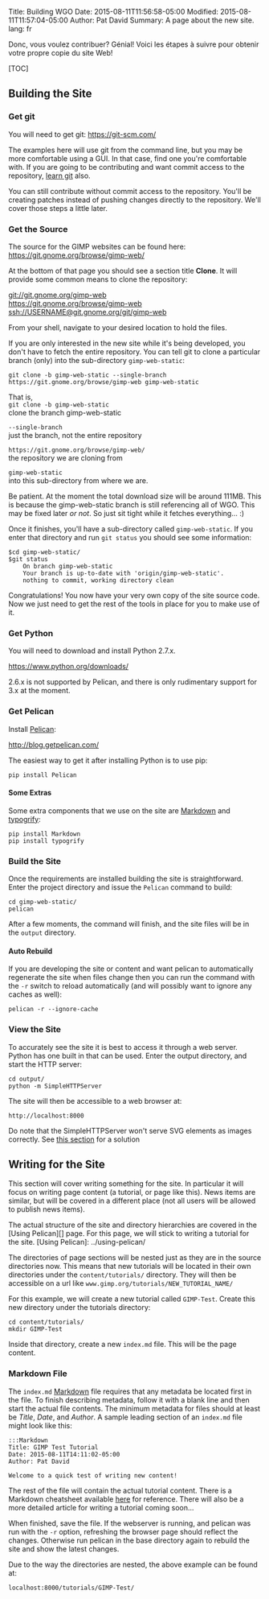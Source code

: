 Title: Building WGO
Date: 2015-08-11T11:56:58-05:00
Modified: 2015-08-11T11:57:04-05:00
Author: Pat David
Summary: A page about the new site.
lang: fr


Donc, vous voulez contribuer? 
Génial! 
Voici les étapes à suivre pour obtenir votre propre copie du site Web!

[TOC]

## Building the Site

### Get git

You will need to get git: <https://git-scm.com/>

The examples here will use git from the command line, but you may be more comfortable using a GUI.
In that case, find one you're comfortable with.
If you are going to be contributing and want commit access to the repository, [learn git][] also.

[learn git]: https://git-scm.com/documentation

You can still contribute without commit access to the repository.
You'll be creating patches instead of pushing changes directly to the repository.
We'll cover those steps a little later.



### Get the Source

The source for the GIMP websites can be found here: <https://git.gnome.org/browse/gimp-web/>

At the bottom of that page you should see a section title **Clone**.
It will provide some common means to clone the repository:

[git://git.gnome.org/gimp-web](git://git.gnome.org/gimp-web)  
<https://git.gnome.org/browse/gimp-web>
<ssh://USERNAME@git.gnome.org/git/gimp-web>

From your shell, navigate to your desired location to hold the files.

If you are only interested in the new site while it's being developed, you don't have to fetch the entire repository.
You can tell git to clone a particular branch (only) into the sub-directory `gimp-web-static`:

`git clone -b gimp-web-static --single-branch https://git.gnome.org/browse/gimp-web gimp-web-static`

That is,  
`git clone -b gimp-web-static`  
clone the branch gimp-web-static

`--single-branch`  
just the branch, not the entire repository

`https://git.gnome.org/browse/gimp-web/`  
the repository we are cloning from

`gimp-web-static`  
into this sub-directory from where we are.

Be patient.
At the moment the total download size will be around 111MB.
This is because the gimp-web-static branch is still referencing all of WGO.
This may be fixed later *or not*.
So just sit tight while it fetches everything... :)

Once it finishes, you'll have a sub-directory called `gimp-web-static`.
If you enter that directory and run `git status` you should see some information:

    $cd gimp-web-static/
    $git status
        On branch gimp-web-static
        Your branch is up-to-date with 'origin/gimp-web-static'.
        nothing to commit, working directory clean

Congratulations!
You now have your very own copy of the site source code.
Now we just need to get the rest of the tools in place for you to make use of it.



### Get Python

You will need to download and install Python 2.7.x.

<https://www.python.org/downloads/>

2.6.x is not supported by Pelican, and there is only rudimentary support for 3.x at the moment.



### Get Pelican

Install [Pelican](http://blog.getpelican.com/):

<http://blog.getpelican.com/>

The easiest way to get it after installing Python is to use pip:

`pip install Pelican`



#### Some Extras

Some extra components that we use on the site are [Markdown][] and [typogrify][]:

`pip install Markdown`  
`pip install typogrify`

[Markdown]: http://daringfireball.net/projects/markdown/
[typogrify]: https://github.com/mintchaos/typogrify



### Build the Site

Once the requirements are installed building the site is straightforward.
Enter the project directory and issue the `Pelican` command to build:

    cd gimp-web-static/
    pelican

After a few moments, the command will finish, and the site files will be in the `output` directory.


#### Auto Rebuild

If you are developing the site or content and want pelican to automatically regenerate the site when files change then you can run the command with the `-r` switch to reload automatically (and will possibly want to ignore any caches as well):

    pelican -r --ignore-cache



### View the Site

To accurately see the site it is best to access it through a web server.
Python has one built in that can be used.
Enter the output directory, and start the HTTP server:

    cd output/
    python -m SimpleHTTPServer

The site will then be accessible to a web browser at:

    http://localhost:8000

Do note that the SimpleHTTPServer won't serve SVG elements as images correctly.
See [this section][] for a solution

[this section]: ../using-pelican/#python-simplehttpserver-svg



## Writing for the Site

This section will cover writing something for the site.
In particular it will focus on writing page content (a tutorial, or page like this).
News items are similar, but will be covered in a different place (not all users will be allowed
to publish news items).

The actual structure of the site and directory hierarchies are covered in the [Using Pelican][] page.
For this page, we will stick to writing a tutorial for the site.
[Using Pelican]: ../using-pelican/

The directories of page sections will be nested just as they are in the source directories now.
This means that new tutorials will be located in their own directories under the `content/tutorials/` directory.
They will then be accessible on a url like `www.gimp.org/tutorials/NEW_TUTORIAL_NAME/`

For this example, we will create a new tutorial called `GIMP-Test`.
Create this new directory under the tutorials directory:

    cd content/tutorials/
    mkdir GIMP-Test

Inside that directory, create a new `index.md` file.
This will be the page content.


### Markdown File

The `index.md` [Markdown][] file requires that any metadata be located first in the file.
To finish describing metadata, follow it with a blank line and then start the actual file contents.
The minimum metadata for files should at least be *Title*, *Date*, and *Author*.
A sample leading section of an `index.md` file might look like this:

    :::Markdown
    Title: GIMP Test Tutorial
    Date: 2015-08-11T14:11:02-05:00
    Author: Pat David

    Welcome to a quick test of writing new content!

The rest of the file will contain the actual tutorial content.
There is a Markdown cheatsheet available [here]({filename}../markdown.md) for reference.
There will also be a more detailed article for writing a tutorial coming soon...

When finished, save the file.
If the webserver is running, and pelican was run with the `-r` option, refreshing the browser page should reflect the changes.
Otherwise run pelican in the base directory again to rebuild the site and show the latest changes.

Due to the way the directories are nested, the above example can be found at:

    localhost:8000/tutorials/GIMP-Test/
